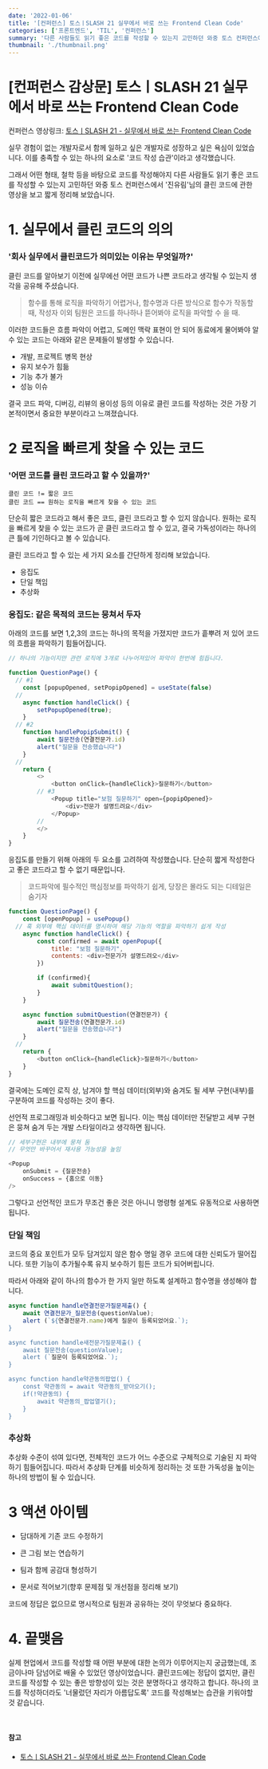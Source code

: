 ```yaml
---
date: '2022-01-06'
title: '[컨퍼런스] 토스ㅣSLASH 21 실무에서 바로 쓰는 Frontend Clean Code'
categories: ['프론트엔드', 'TIL', '컨퍼런스']
summary: '다른 사람들도 읽기 좋은 코드를 작성할 수 있는지 고민하던 와중 토스 컨퍼런스에서 클린 코드의 영상을 보게 되어 짧게 정리해보았습니다.'
thumbnail: './thumbnail.png'
---
```


# [컨퍼런스 감상문] 토스ㅣSLASH 21 실무에서 바로 쓰는 Frontend Clean Code

컨퍼런스 영상링크: [토스ㅣSLASH 21 - 실무에서 바로 쓰는 Frontend Clean Code](https://www.youtube.com/watch?v=edWbHp_k_9Y)

실무 경험이 없는 개발자로서 함께 일하고 싶은 개발자로 성장하고 싶은 욕심이 있었습니다. 이를 충족할 수 있는 하나의 요소로 '코드 작성 습관'이라고 생각했습니다.

그래서 어떤 형태, 철학 등을 바탕으로 코드를 작성해야지 다른 사람들도 읽기 좋은 코드를 작성할 수 있는지 고민하던 와중 토스 컨퍼런스에서 '진유림'님의 클린 코드에 관한 영상을 보고 짧게 정리해 보았습니다.

# 1. 실무에서 클린 코드의 의의

### '회사 실무에서 클린코드가 의미있는 이유는 무엇일까?'

클린 코드를 알아보기 이전에 실무에선 어떤 코드가 나쁜 코드라고 생각될 수 있는지 생각을 공유해 주셨습니다.

> 함수를 통해 로직을 파악하기 어렵거나, 함수명과 다른 방식으로 함수가 작동할 때, 작성자 이외 팀원은 코드를 하나하나 뜯어봐야 로직을 파악할 수 을 때.

이러한 코드들은 흐름 파악이 어렵고, 도메인 맥락 표현이 안 되어 동료에게 물어봐야 알 수 있는 코드는 아래와 같은 문제들이 발생할 수 있습니다.

- 개발, 프로젝트 병목 현상
- 유지 보수가 힘듦
- 기능 추가 불가
- 성능 이슈

결국 코드 파악, 디버깅, 리뷰의 용이성 등의 이유로 클린 코드를 작성하는 것은 가장 기본적이면서 중요한 부분이라고 느껴졌습니다.

# 2 로직을 빠르게 찾을 수 있는 코드

### '어떤 코드를 클린 코드라고 할 수 있을까?'

```
클린 코드 != 짧은 코드
클린 코드 == 원하는 로직을 빠르게 찾을 수 있는 코드
```

단순히 짧은 코드라고 해서 좋은 코드, 클린 코드라고 할 수 있지 않습니다. 원하는 로직을 빠르게 찾을 수 있는 코드가 곧 클린 코드라고 할 수 있고, 결국 가독성이라는 하나의 큰 틀에 기인하다고 볼 수 있습니다.

클린 코드라고 할 수 있는 세 가지 요소를 간단하게 정리해 보았습니다.

- 응집도
- 단일 책임
- 추상화

### 응집도: 같은 목적의 코드는 뭉쳐서 두자

아래의 코드를 보면 1,2,3의 코드는 하나의 목적을 가졌지만 코드가 흩뿌려 저 있어 코드의 흐름을 파악하기 힘들어집니다.

```javascript
// 하나의 기능이지만 관련 로직에 3개로 나누어져있어 파악이 한번에 힘듭니다.

function QuestionPage() {
  // #1
	const [popupOpened, setPopipOpened] = useState(false)
  //
	async function handleClick() {
		setPopupOpened(true);
	}
  // #2
	function handlePopipSubmit() {
		await 질문전송(연결전문가.id)
		alert("질문을 전송했습니다")
	}
  //
	return {
		<>
			<button onClick={handleClick}>질문하기</button>
  		// #3
			<Popup title="보험 질문하기" open={popipOpened}>
				<div>전문가 설명드려요</div>
			</Popup>
  		//
		</>
	}
}
```

응집도를 만들기 위해 아래의 두 요소를 고려하여 작성했습니다.
단순히 짧게 작성한다고 좋은 코드라고 할 수 없기 때문입니다.

> 코드파악에 필수적인 핵심정보를 파악하기 쉽게, 당장은 몰라도 되는 디테일은 숨기자

```javascript
function QuestionPage() {
	const [openPopup] = usePopup()
  // 훅 외부에 핵심 데이터를 명시하여 해당 기능의 역할을 파악하기 쉽게 작성
	async function handleClick() {
    	const confirmed = await openPopup({
      		title: "보험 질문하기",
      		contents: <div>전문가가 설명드려오</div>
    	})

    	if (confirmed){
      		await submitQuestion();
    	}
	}

	async function submitQuestion(연결전문가) {
		await 질문전송(연결전문가.id)
		alert("질문을 전송했습니다")
	}
  //
	return {
		<button onClick={handleClick}>질문하기</button>
	}
}
```

결국에는 도메인 로직 상, 남겨야 할 핵심 데이터(외부)와 숨겨도 될 세부 구현(내부)를 구분하여 코드를 작성하는 것이 좋다.

선언적 프로그래밍과 비슷하다고 보면 됩니다. 이는 핵심 데이터만 전달받고 세부 구현은 뭉쳐 숨겨 두는 개발 스타일이라고 생각하면 됩니다.

```javascript
// 세부구현은 내부에 뭉쳐 둠
// 무엇만 바꾸어서 재사용 가능성을 높임

<Popup
	onSubmit = {질문전송}
	onSuccess = {홈으로 이동}
/>
```

그렇다고 선언적인 코드가 무조건 좋은 것은 아니니 명령형 설계도 유동적으로 사용하면 됩니다.

### 단일 책임

코드의 중요 포인트가 모두 담겨있지 않은 함수 명일 경우 코드에 대한 신뢰도가 떨어집니다.
또한 기능이 추가될수록 유지 보수하기 힘든 코드가 되어버립니다.

따라서 아래와 같이 하나의 함수가 한 가지 일만 하도록 설계하고 함수명을 생성해야 합니다.

```javascript
async function handle연결전문가질문제출() {
	await 연결전문가_질문전송(questionValue);
	alert (`${연결전문가.name)에게 질문이 등록되었어요.`);
}

async function handle새전문가질문제출() {
	await 질문전송(questionValue);
	alert (`질문이 등록되었어요.`);
}

async function handle약관동의팝업() {
	const 약관동의 = await 약관동의_받아오기();
	if(!약관동의) {
		await 약관동의_팝업열기();
	}
}
```

### 추상화

추상화 수준이 섞여 있다면, 전체적인 코드가 어느 수준으로 구체적으로 기술된 지 파악하기 힘들어집니다. 따라서 추상화 단계를 비슷하게 정리하는 것 또한 가독성을 높이는 하나의 방법이 될 수 있습니다.

# 3 액션 아이템

- 담대하게 기존 코드 수정하기

- 큰 그림 보는 연습하기

- 팀과 함께 공감대 형성하기

- 문서로 적어보기(향후 문제점 및 개선점을 정리해 보기)

코드에 정답은 없으므로 명시적으로 팀원과 공유하는 것이 무엇보다 중요하다.

# 4. 끝맺음

실제 현업에서 코드를 작성할 때 어떤 부분에 대한 논의가 이루어지는지 궁금했는데, 조금이나마 담넘어로 배울 수 있었던 영상이었습니다. 클린코드에는 정답이 없지만, 클린 코드를 작성할 수 있는 좋은 방향성이 있는 것은 분명하다고 생각하고 합니다. 하나의 코드를 작성하더라도 '너물렀던 자리가 아름답도록' 코드를 작성해보는 습관을 키워야할 것 같습니다.

<br/>

#### 참고

- [토스ㅣSLASH 21 - 실무에서 바로 쓰는 Frontend Clean Code](https://www.youtube.com/watch?v=edWbHp_k_9Y)
